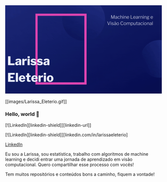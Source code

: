 <img> ![](Larissa_Eleterio.gif) </img>

[[images/Larissa_Eleterio.gif]]

### Hello, world 👋

[![LinkedIn][linkedin-shield]][linkedin-url]]

[![LinkedIn][linkedin-shield]][linkedin.com/in/larissaeleterio]

[LinkedIn](linkedin.com/in/larissaeleterio)

Eu sou a Larissa, sou estatística, trabalho com algoritmos de machine learning e decidi entrar uma jornada de aprendizado em visão computacional. Quero compartilhar esse processo com vocês!

Tem muitos repositórios e conteúdos bons a caminho, fiquem a vontade!

